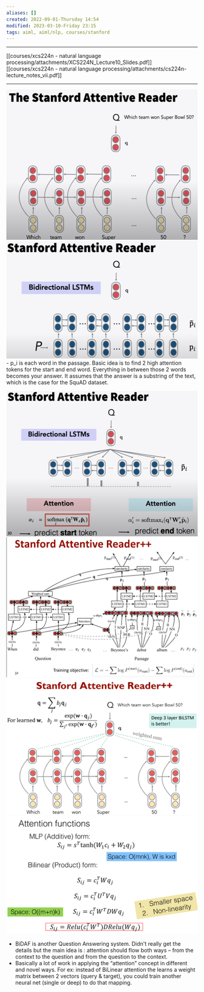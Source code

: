 ```yaml
---
aliases: []
created: 2022-09-01-Thursday 14:54
modified: 2023-03-10-Friday 23:15
tags: aiml, aiml/nlp, courses/stanford
---
```



---

[[courses/xcs224n - natural language processing/attachments/XCS224N_Lecture10_Slides.pdf]]
[[courses/xcs224n - natural language processing/attachments/cs224n-lecture_notes_vii.pdf]]

---

![450](courses/xcs224n%20-%20natural%20language%20processing/attachments/image19.png)![450](courses/xcs224n%20-%20natural%20language%20processing/attachments/image59.png)- p_i is each word in the passage. Basic idea is to find 2 high attention tokens for the start and end word. Everything in between those 2 words becomes your answer. It assumes that the answer is a substring of the text, which is the case for the SquAD dataset.

![450](courses/xcs224n%20-%20natural%20language%20processing/attachments/image42.png)![450](courses/xcs224n%20-%20natural%20language%20processing/attachments/image1.png)![450](courses/xcs224n%20-%20natural%20language%20processing/attachments/image18.png)![450](courses/xcs224n%20-%20natural%20language%20processing/attachments/image14.png)

- BiDAF is another Question Answering system. Didn't really get the details but the main idea is : attention should flow both ways – from the context to the question and from the question to the context.
- Basically a lot of work in applying the “attention” concept in different and novel ways. For ex: instead of BiLinear attention the learns a weight matrix between 2 vectors (query & target), you could train another neural net (single or deep) to do that mapping.
